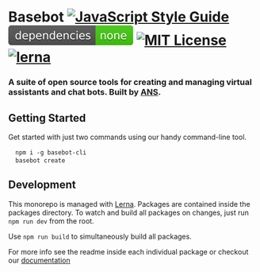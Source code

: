 # Basebot [![JavaScript Style Guide](https://img.shields.io/badge/code_style-standard-brightgreen.svg)](https://standardjs.com) ![Dependencies](./docs/images/basebot.svg) [![MIT License](https://img.shields.io/badge/license-MIT-blue.svg?style=flat)](https://github.com/calvin-evans/express-starter/blob/master/LICENSE) [![lerna](https://img.shields.io/badge/maintained%20with-lerna-cc00ff.svg)](https://lerna.js.org/)

### A suite of open source tools for creating and managing virtual assistants and chat bots. Built by [ANS](https://ans.co.uk). 


Getting Started
---

Get started with just two commands using our handy command-line tool.

```
  npm i -g basebot-cli
  basebot create
```

Development
---

This monorepo is managed with [Lerna](https://lernajs.io). Packages are contained inside the packages directory. To watch and build all packages on changes, just run `npm run dev` from the root. 

Use `npm run build` to simultaneously build all packages. 

For more info see the readme inside each individual package or checkout our [documentation](https://ans-group.github.io/basebot/)
